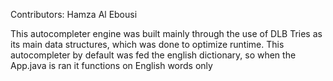 Contributors: Hamza Al Ebousi

This autocompleter engine was built mainly through the use of DLB Tries as its main data structures, which was done to optimize runtime. This autocompleter by default was fed the english dictionary, so when the App.java is ran it functions on English words only
